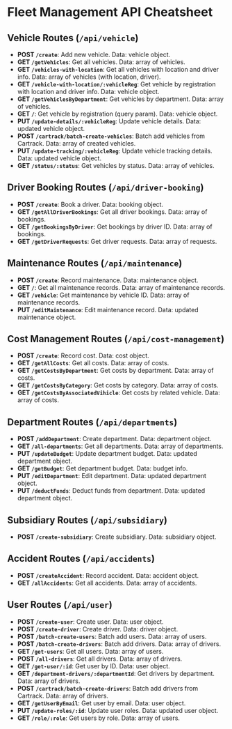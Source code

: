 # Fleet Management API Cheatsheet

## Vehicle Routes (`/api/vehicle`)
- **POST `/create`**: Add new vehicle. Data: vehicle object.
- **GET `/getVehicles`**: Get all vehicles. Data: array of vehicles.
- **GET `/vehicles-with-location`**: Get all vehicles with location and driver info. Data: array of vehicles (with location, driver).
- **GET `/vehicle-with-location/:vehicleReg`**: Get vehicle by registration with location and driver info. Data: vehicle object.
- **GET `/getVehiclesByDepartment`**: Get vehicles by department. Data: array of vehicles.
- **GET `/`**: Get vehicle by registration (query param). Data: vehicle object.
- **PUT `/update-details/:vehicleReg`**: Update vehicle details. Data: updated vehicle object.
- **POST `/cartrack/batch-create-vehicles`**: Batch add vehicles from Cartrack. Data: array of created vehicles.
- **PUT `/update-tracking/:vehicleReg`**: Update vehicle tracking details. Data: updated vehicle object.
- **GET `/status/:status`**: Get vehicles by status. Data: array of vehicles.

## Driver Booking Routes (`/api/driver-booking`)
- **POST `/create`**: Book a driver. Data: booking object.
- **GET `/getAllDriverBookings`**: Get all driver bookings. Data: array of bookings.
- **GET `/getBookingsByDriver`**: Get bookings by driver ID. Data: array of bookings.
- **GET `/getDriverRequests`**: Get driver requests. Data: array of requests.

## Maintenance Routes (`/api/maintenance`)
- **POST `/create`**: Record maintenance. Data: maintenance object.
- **GET `/`**: Get all maintenance records. Data: array of maintenance records.
- **GET `/vehicle`**: Get maintenance by vehicle ID. Data: array of maintenance records.
- **PUT `/editMaintenance`**: Edit maintenance record. Data: updated maintenance object.

## Cost Management Routes (`/api/cost-management`)
- **POST `/create`**: Record cost. Data: cost object.
- **GET `/getAllCosts`**: Get all costs. Data: array of costs.
- **GET `/getCostsByDepartment`**: Get costs by department. Data: array of costs.
- **GET `/getCostsByCategory`**: Get costs by category. Data: array of costs.
- **GET `/getCostsByAssociatedVihicle`**: Get costs by related vehicle. Data: array of costs.

## Department Routes (`/api/departments`)
- **POST `/addDepartment`**: Create department. Data: department object.
- **GET `/all-departments`**: Get all departments. Data: array of departments.
- **PUT `/updateBudget`**: Update department budget. Data: updated department object.
- **GET `/getBudget`**: Get department budget. Data: budget info.
- **PUT `/editDepartment`**: Edit department. Data: updated department object.
- **PUT `/deductFunds`**: Deduct funds from department. Data: updated department object.

## Subsidiary Routes (`/api/subsidiary`)
- **POST `/create-subsidiary`**: Create subsidiary. Data: subsidiary object.

## Accident Routes (`/api/accidents`)
- **POST `/createAccident`**: Record accident. Data: accident object.
- **GET `/allAccidents`**: Get all accidents. Data: array of accidents.

## User Routes (`/api/user`)
- **POST `/create-user`**: Create user. Data: user object.
- **POST `/create-driver`**: Create driver. Data: driver object.
- **POST `/batch-create-users`**: Batch add users. Data: array of users.
- **POST `/batch-create-drivers`**: Batch add drivers. Data: array of drivers.
- **GET `/get-users`**: Get all users. Data: array of users.
- **POST `/all-drivers`**: Get all drivers. Data: array of drivers.
- **GET `/get-user/:id`**: Get user by ID. Data: user object.
- **GET `/department-drivers/:departmentId`**: Get drivers by department. Data: array of drivers.
- **POST `/cartrack/batch-create-drivers`**: Batch add drivers from Cartrack. Data: array of drivers.
- **GET `/getUserByEmail`**: Get user by email. Data: user object.
- **PUT `/update-roles/:id`**: Update user roles. Data: updated user object.
- **GET `/role/:role`**: Get users by role. Data: array of users.
